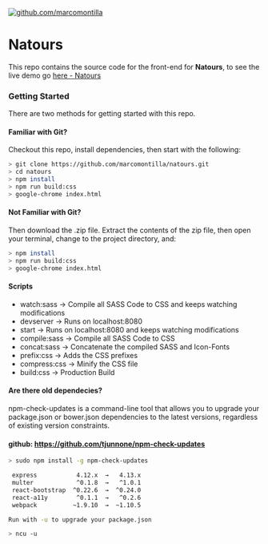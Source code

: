 [![github.com/marcomontilla](https://avatars2.githubusercontent.com/u/25273655?v=4&s=120)](https://github.com/marcomontilla/)

# Natours
This repo contains the source code for the front-end for **Natours**, to see the live demo go [here - Natours](https://marcomontilla.github.io/natours/)


### Getting Started

There are two methods for getting started with this repo.

#### Familiar with Git?
Checkout this repo, install dependencies, then start with the following:

```sh
> git clone https://github.com/marcomontilla/natours.git
> cd natours
> npm install
> npm run build:css
> google-chrome index.html
```

#### Not Familiar with Git?
Then download the .zip file.  Extract the contents of the zip file, then open your terminal, change to the project directory, and:

```sh
> npm install
> npm run build:css
> google-chrome index.html
```

#### Scripts
* watch:sass -> Compile all SASS Code to CSS and keeps watching modifications
* devserver -> Runs on localhost:8080
* start -> Runs on localhost:8080 and keeps watching modifications
* compile:sass -> Compile all SASS Code to CSS
* concat:sass -> Concatenate the compiled SASS and Icon-Fonts
* prefix:css -> Adds the CSS prefixes
* compress:css -> Minify the CSS file
* build:css -> Production Build

#### Are there old dependecies?
npm-check-updates is a command-line tool that allows you to upgrade your package.json or bower.json dependencies to the latest versions, regardless of existing version constraints. 
#### github: https://github.com/tjunnone/npm-check-updates

```sh
> sudo npm install -g npm-check-updates

 express           4.12.x  →   4.13.x
 multer            ^0.1.8  →   ^1.0.1
 react-bootstrap  ^0.22.6  →  ^0.24.0
 react-a11y        ^0.1.1  →   ^0.2.6
 webpack          ~1.9.10  →  ~1.10.5

Run with -u to upgrade your package.json

> ncu -u
```
